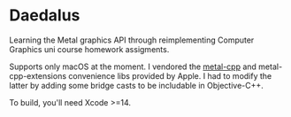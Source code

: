 # Daedalus

Learning the Metal graphics API through reimplementing Computer Graphics uni course homework assigments.

Supports only macOS at the moment. I vendored the [metal-cpp](https://developer.apple.com/metal/cpp/) and metal-cpp-extensions convenience libs provided by Apple. 
I had to modify the latter by adding some bridge casts to be includable in Objective-C++.

To build, you'll need Xcode >=14.
